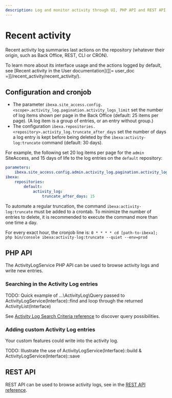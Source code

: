 ```yaml
---
description: Log and monitor activity through UI, PHP API and REST API.
---
```


# Recent activity

Recent activity log summaries last actions on the repository (whatever their origin, such as Back Office, REST, CLI or CRON).

To learn more about its interface usage and the actions logged by default, see [Recent activity in the User documentation]([[= user_doc =]]/recent_activity/recent_activity/).

## Configuration and cronjob

* The parameter `ibexa.site_access.config.<scope>.activity_log.pagination.activity_logs_limit` set the number of log items shown per page in the Back Office (default: 25 items per page). (A log item is a group of entries, or an entry without group.)
* The configuration `ibexa.repositories.<repository>.activity_log.truncate_after_days` set the number of days a log entry is kept before being deleted by the `ibexa:activity-log:truncate` command (default: 30 days).

For example, the following set 20 log items per page for the `admin` SiteAccess, and 15 days of life to the log entries on the `default` repository:

```yaml
parameters:
    ibexa.site_access.config.admin.activity_log.pagination.activity_logs_limit: 20
ibexa:
    repositories:
        default:
            activity_log:
                truncate_after_days: 15
```

To automate a regular truncation, the command `ibexa:activity-log:truncate` must be added to a crontab.
To minimize the number of entries to delete, it is recommended to execute the command more than one time a day.

For every exact hour, the cronjob line is:
`0 * * * * cd [path-to-ibexa]; php bin/console ibexa:activity-log:truncate --quiet --env=prod`

## PHP API

The ActivityLogService PHP API can be used to browse activity logs and write new entries.

### Searching in the Activity Log entries

TODO: Quick example of …\ActivityLog\Query passed to ActivityLogService(Interface)::find and loop through the returned ActivityList(Interface)

See [Activity Log Search Criteria reference](activity_log_search.md) to discover query possibilities.

### Adding custom Activity Log entries

Your custom features could write into the activity log.

TODO: Illustrate the use of ActivityLogService(Interface)::build & ActivityLogService(Interface)::save

## REST API

REST API can be used to browse activity logs, see in the [REST API reference](../../api/rest_api/rest_api_reference/rest_api_reference.html#monitoring-activity-log).
